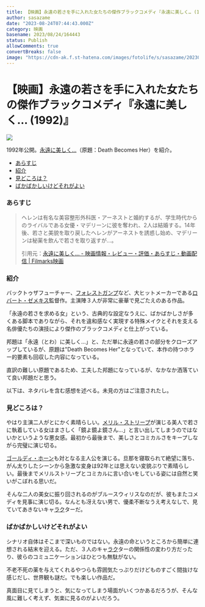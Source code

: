 ```yaml
---
title: 【映画】永遠の若さを手に入れた女たちの傑作ブラックコメディ『永遠に美しく… (1992)』
author: sasazame
date: "2023-08-24T07:44:43.000Z"
category: 映画
basename: 2023/08/24/164443
status: Publish
allowComments: true
convertBreaks: false
image: "https://cdn-ak.f.st-hatena.com/images/fotolife/s/sasazame/20230824/20230824132958.png"
---
```

# 【映画】永遠の若さを手に入れた女たちの傑作ブラックコメディ『永遠に美しく… (1992)』

![](https://cdn-ak.f.st-hatena.com/images/fotolife/s/sasazame/20230824/20230824132958.png)

1992年公開。[永遠に美しく…](https://d.hatena.ne.jp/keyword/%B1%CA%B1%F3%A4%CB%C8%FE%A4%B7%A4%AF%A1%C4)（原題：Death Becomes Her）を紹介。

<!-- Extended Body -->

-   [あらすじ](#あらすじ)
-   [紹介](#紹介)
-   [見どころは？](#見どころは)
-   [ばかばかしいけどそれがよい](#ばかばかしいけどそれがよい)

### あらすじ

> ヘレンは有名な美容整形外科医・アーネストと婚約するが、学生時代からのライバルである女優・マデリーンに彼を奪われ、2人は結婚する。14年後、若さと美貌を取り戻したヘレンがアーネストを誘惑し始め、マデリーンは秘薬を飲んで若さを取り返すが…。
> 
> 引用元：[永遠に美しく… - 映画情報・レビュー・評価・あらすじ・動画配信 | Filmarks映画](https://filmarks.com/movies/25627)

### 紹介

バックトゥザフューチャー、[フォレストガンプ](https://d.hatena.ne.jp/keyword/%A5%D5%A5%A9%A5%EC%A5%B9%A5%C8%A5%AC%A5%F3%A5%D7)など、大ヒットメーカーである[ロバート・ゼメキス](https://d.hatena.ne.jp/keyword/%A5%ED%A5%D0%A1%BC%A5%C8%A1%A6%A5%BC%A5%E1%A5%AD%A5%B9)監督作。主演陣３人が非常に豪華で見ごたえのある作品。

「永遠の若さを求める女」という、古典的な設定なうえに、ばかばかしさが多くある脚本でありながら、それを違和感なく実現する特殊メイクとそれを支える名俳優たちの演技により傑作のブラックコメディと仕上がっている。

邦題は「永遠（とわ）に美しく…」と、ただ単に永遠の若さの部分をクローズアップしているが、原題は"Death Becomes Her"となっていて、本作の持つホラー的要素も回収した内容になっている。

直訳の難しい原題であるため、工夫した邦題になっているが、なかなか洒落ていて良い邦題だと思う。

以下は、ネタバレを含む感想を述べる。未見の方はご注意されたし。

### 見どころは？

やはり主演二人がとにかく素晴らしい。[メリル・ストリープ](https://d.hatena.ne.jp/keyword/%A5%E1%A5%EA%A5%EB%A1%A6%A5%B9%A5%C8%A5%EA%A1%BC%A5%D7)が演じる美人で若さに執着している女はまさしく「鏡よ鏡よ鏡さん…」と言い出してしまうのではないかというような悪女感。最初から最後まで、美しさとコミカルさをキープしながら完璧に演じ切る。

[ゴールディ・ホーン](https://d.hatena.ne.jp/keyword/%A5%B4%A1%BC%A5%EB%A5%C7%A5%A3%A1%A6%A5%DB%A1%BC%A5%F3)も対となる主人公を演じる。旦那を寝取られて絶望に落ち、がん太りしたシーンから急激な変身は92年とは思えない変貌ぶりで素晴らしい。最後までメリルストリープとコミカルに言い合いをしている姿には自然と笑いがこぼれる思いだ。

そんな二人の美女に振り回されるのがブルースウィリスなのだが、彼もまたコメディを見事に演じ切る。なんとも冴えない男で、優柔不断なうえ考えなしで、見ていてあきないキャ[ラク](https://d.hatena.ne.jp/keyword/%A5%E9%A5%AF)ターだ。

### ばかばかしいけどそれがよい

シナリオ自体はそこまで深いものではない。永遠の命というところから簡単に連想される結末を迎える。ただ、３人のキャ[ラク](https://d.hatena.ne.jp/keyword/%A5%E9%A5%AF)ターの関係性の変わり方だったり、彼らのコミュニケーションはひとつも無駄がない。

不老不死の薬を与えてくれるやつらも雰囲気たっぷりだけどものすごく間抜けな感じだし、世界観も謎だ。でも楽しい作品だ。

真面目に見てしまうと、気になってしまう場面がいくつかあるだろうが、そんな風に難しく考えず、気楽に見るのがよいだろう。